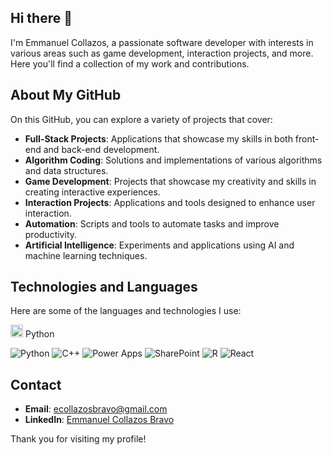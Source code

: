 ## Hi there 👋

I'm Emmanuel Collazos, a passionate software developer with interests in various areas such as game development, interaction projects, and more. Here you'll find a collection of my work and contributions.

## About My GitHub

On this GitHub, you can explore a variety of projects that cover:

- **Full-Stack Projects**: Applications that showcase my skills in both front-end and back-end development.
- **Algorithm Coding**: Solutions and implementations of various algorithms and data structures.
- **Game Development**: Projects that showcase my creativity and skills in creating interactive experiences.
- **Interaction Projects**: Applications and tools designed to enhance user interaction.
- **Automation**: Scripts and tools to automate tasks and improve productivity.
- **Artificial Intelligence**: Experiments and applications using AI and machine learning techniques.

## Technologies and Languages

Here are some of the languages and technologies I use:

<img src="https://cdn.jsdelivr.net/gh/devicons/devicon/icons/python/python-original.svg" width="20"/> Python

![Python](https://cdn.jsdelivr.net/gh/devicons/devicon/icons/python/python-original.svg) 
![C++](https://cdn.jsdelivr.net/gh/devicons/devicon/icons/cplusplus/cplusplus-original.svg) 
![Power Apps](https://upload.wikimedia.org/wikipedia/commons/4/42/Microsoft_PowerApps_logo.png) 
![SharePoint](https://upload.wikimedia.org/wikipedia/commons/4/40/Microsoft_Office_SharePoint_%282019-present%29.svg) 
![R](https://cdn.jsdelivr.net/gh/devicons/devicon/icons/r/r-original.svg) 
![React](https://cdn.jsdelivr.net/gh/devicons/devicon/icons/react/react-original.svg) 

## Contact

- **Email**: ecollazosbravo@gmail.com
- **LinkedIn**: [Emmanuel Collazos Bravo](https://www.linkedin.com/in/ecollazosbravo/)

Thank you for visiting my profile!


<!--
**ecollazosbravo/ecollazosbravo** is a ✨ _special_ ✨ repository because its `README.md` (this file) appears on your GitHub profile.

Here are some ideas to get you started:

- 🔭 I’m currently working on ...
- 🌱 I’m currently learning ...
- 👯 I’m looking to collaborate on ...
- 🤔 I’m looking for help with ...
- 💬 Ask me about ...
- 📫 How to reach me: ...
- 😄 Pronouns: ...
- ⚡ Fun fact: ...
-->
